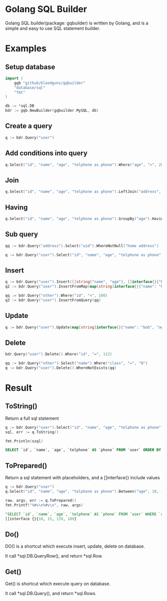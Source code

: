 # Golang SQL Builder

Golang SQL builder(package: gqbuilder) is written by Golang, and is a simple and easy to use SQL statement builder.


# Examples

## Setup database
```go
import (
    gqb "github/bloodguns/gqbuilder"
    "database/sql"
    "fmt"
)

db := *sql.DB
bdr := gqb.NewBuilder(gqbuilder.MySQL, db)
```

## Create a query
```go
q := bdr.Query("user")
```

## Add conditions into query
```go
q.Select("id", "name", "age", "telphone as phone").Where("age", ">", 20).OrWhere("las_login", "!=", time.now())
```

## Join
```go
q.Select("id", "name", "age", "telphone as phone").LeftJoin("address", "user.id", "=", "address.uid")
```

## Having 
```go
q.Select("id", "name", "age", "telphone as phone").GroupBy("age").Having("id", "<", 100)
```

## Sub query
```go
qq := bdr.Query("address").Select("uid").WhereNotNull("home address")

q := bdr.Query("user").Select("id", "name", "age", "telphone as phone").Where("id", ">", "14").WhereInQuery("id", qq)
```

## Insert
```go
q := bdr.Query("user").Insert([]string{"name", "age"}, []interface{}{"bob", 18})
q2 := bdr.Query("user").InsertFromMap(map[string]interface{}{"name": "bob", "age": 19})

qq := bdr.Query("other").Where("id", "<", 100)
q3 := bdr.Query("user").InsertFromQuery(qq)
```

## Update
```go
q := bdr.Query("user").Update(map[string]interface{}{"name": "bob", "age": 19}).Where("id", "=", 119)
```

## Delete
```go
bdr.Query("user").Delete().Where("id", "=", 112)

qq := bdr.Query("other").Select("name").Where("class", "=", "9")
q := bdr.Query("user").Delete().WhereNotExists(qq)
```


# Result

## ToString()

Return a full sql statement

```go
q := bdr.Query("user").Select("id", "name", "age", "telphone as phone").OrderBy("age")
sql, err := q.ToString()

fmt.Println(ssql)
```
```sql
SELECT `id`, `name`, `age`, `telphone` AS `phone` FROM `user` ORDER BY `age` ASC 
```

## ToPrepared()

Return a sql statement with placeholders, and a []interface{} include values

```go
q := bdr.Query("user")
q.Select("id", "name", "age", "telphone as phone").Between("age", 10, 15).NotBetween("phone", 139, 189)

raw, args, err := q.ToPrepared()
fmt.Printf("%#v\n%#v\n", raw, args)
```

```sql
"SELECT `id`, `name`, `age`, `telphone` AS `phone` FROM `user` WHERE `age` BETWEEN ? AND ? AND `phone` NOT BETWEEN ? AND ?"
[]interface {}{10, 15, 139, 189}
```

## Do()

DO() is a shortcut which execute insert, update, delete on database. 

It call *sql.DB.QueryRow(), and return *sql.Row.


## Get()

Get() is shortcut which execute query on database.

It call *sql.DB.Query(), and return *sql.Rows.